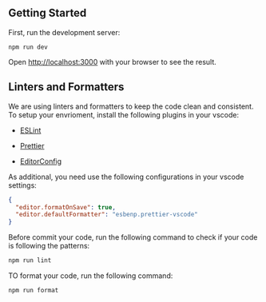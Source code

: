 ## Getting Started

First, run the development server:

```console
npm run dev
```

Open [http://localhost:3000](http://localhost:3000) with your browser to see the result.

## Linters and Formatters

We are using linters and formatters to keep the code clean and consistent. To setup your envrioment, install the following plugins in your vscode:

- [ESLint](https://marketplace.visualstudio.com/items?itemName=dbaeumer.vscode-eslint)

- [Prettier](https://marketplace.visualstudio.com/items?itemName=esbenp.prettier-vscode)

- [EditorConfig](https://marketplace.visualstudio.com/items?itemName=EditorConfig.EditorConfig)

As additional, you need use the following configurations in your vscode settings:

```json
{
  "editor.formatOnSave": true,
  "editor.defaultFormatter": "esbenp.prettier-vscode"
}
```

Before commit your code, run the following command to check if your code is following the patterns:

```cmd
npm run lint
```

TO format your code, run the following command:

```bash
npm run format
```
